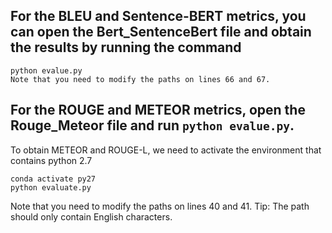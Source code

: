 ## For the BLEU and Sentence-BERT metrics, you can open the Bert_SentenceBert file and obtain the results by running the command 
    python evalue.py
    Note that you need to modify the paths on lines 66 and 67.

## For the ROUGE and METEOR metrics, open the Rouge_Meteor file and run `python evalue.py`.
To obtain METEOR and ROUGE-L, we need to activate the environment that contains python 2.7

    conda activate py27
    python evaluate.py 
Note that you need to modify the paths on lines 40 and 41.
Tip: The path should only contain English characters.